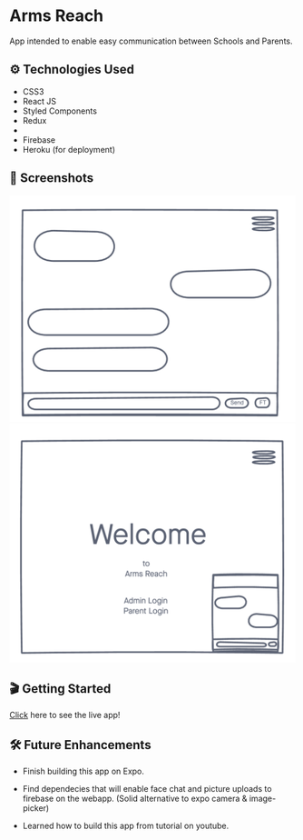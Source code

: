 # Arms Reach
App intended to enable easy communication between Schools and Parents.

## ⚙️ Technologies Used
- CSS3
- React JS
- Styled Components
- Redux
- 
- Firebase
- Heroku (for deployment)

## 📸 Screenshots
![WIREFRAME](Chat.png)
![WIREFRAME](Home.png)

## 🎬 Getting Started
[Click]() here to see the live app! 

## 🛠 Future Enhancements
- Finish building this app on Expo. 
- Find dependecies that will enable face chat and picture uploads to firebase on the webapp. (Solid alternative to expo camera & image-picker)

- Learned how to build this app from tutorial on youtube.